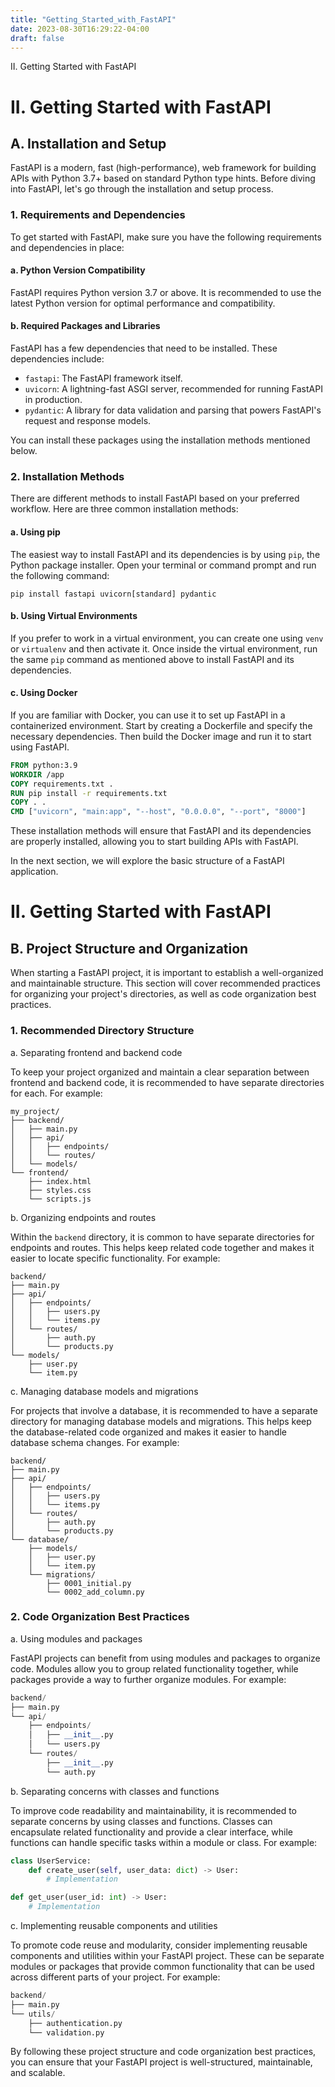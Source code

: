 ```yaml
---
title: "Getting_Started_with_FastAPI"
date: 2023-08-30T16:29:22-04:00
draft: false
---
```


II. Getting Started with FastAPI
# II. Getting Started with FastAPI

## A. Installation and Setup

FastAPI is a modern, fast (high-performance), web framework for building APIs with Python 3.7+ based on standard Python type hints. Before diving into FastAPI, let's go through the installation and setup process.

### 1. Requirements and Dependencies
To get started with FastAPI, make sure you have the following requirements and dependencies in place:

#### a. Python Version Compatibility
FastAPI requires Python version 3.7 or above. It is recommended to use the latest Python version for optimal performance and compatibility.

#### b. Required Packages and Libraries
FastAPI has a few dependencies that need to be installed. These dependencies include:
- `fastapi`: The FastAPI framework itself.
- `uvicorn`: A lightning-fast ASGI server, recommended for running FastAPI in production.
- `pydantic`: A library for data validation and parsing that powers FastAPI's request and response models.

You can install these packages using the installation methods mentioned below.

### 2. Installation Methods
There are different methods to install FastAPI based on your preferred workflow. Here are three common installation methods:

#### a. Using pip
The easiest way to install FastAPI and its dependencies is by using `pip`, the Python package installer. Open your terminal or command prompt and run the following command:

```shell
pip install fastapi uvicorn[standard] pydantic
```

#### b. Using Virtual Environments
If you prefer to work in a virtual environment, you can create one using `venv` or `virtualenv` and then activate it. Once inside the virtual environment, run the same `pip` command as mentioned above to install FastAPI and its dependencies.

#### c. Using Docker
If you are familiar with Docker, you can use it to set up FastAPI in a containerized environment. Start by creating a Dockerfile and specify the necessary dependencies. Then build the Docker image and run it to start using FastAPI.

```Dockerfile
FROM python:3.9
WORKDIR /app
COPY requirements.txt .
RUN pip install -r requirements.txt
COPY . .
CMD ["uvicorn", "main:app", "--host", "0.0.0.0", "--port", "8000"]
```

These installation methods will ensure that FastAPI and its dependencies are properly installed, allowing you to start building APIs with FastAPI.

In the next section, we will explore the basic structure of a FastAPI application.
# II. Getting Started with FastAPI

## B. Project Structure and Organization

When starting a FastAPI project, it is important to establish a well-organized and maintainable structure. This section will cover recommended practices for organizing your project's directories, as well as code organization best practices.

### 1. Recommended Directory Structure

a. Separating frontend and backend code

To keep your project organized and maintain a clear separation between frontend and backend code, it is recommended to have separate directories for each. For example:

```
my_project/
├── backend/
│   ├── main.py
│   ├── api/
│   │   ├── endpoints/
│   │   └── routes/
│   └── models/
└── frontend/
    ├── index.html
    ├── styles.css
    └── scripts.js
```

b. Organizing endpoints and routes

Within the `backend` directory, it is common to have separate directories for endpoints and routes. This helps keep related code together and makes it easier to locate specific functionality. For example:

```
backend/
├── main.py
├── api/
│   ├── endpoints/
│   │   ├── users.py
│   │   └── items.py
│   └── routes/
│       ├── auth.py
│       └── products.py
└── models/
    ├── user.py
    └── item.py
```

c. Managing database models and migrations

For projects that involve a database, it is recommended to have a separate directory for managing database models and migrations. This helps keep the database-related code organized and makes it easier to handle database schema changes. For example:

```
backend/
├── main.py
├── api/
│   ├── endpoints/
│   │   ├── users.py
│   │   └── items.py
│   └── routes/
│       ├── auth.py
│       └── products.py
└── database/
    ├── models/
    │   ├── user.py
    │   └── item.py
    └── migrations/
        ├── 0001_initial.py
        └── 0002_add_column.py
```

### 2. Code Organization Best Practices

a. Using modules and packages

FastAPI projects can benefit from using modules and packages to organize code. Modules allow you to group related functionality together, while packages provide a way to further organize modules. For example:

```python
backend/
├── main.py
└── api/
    ├── endpoints/
    │   ├── __init__.py
    │   └── users.py
    └── routes/
        ├── __init__.py
        └── auth.py
```

b. Separating concerns with classes and functions

To improve code readability and maintainability, it is recommended to separate concerns by using classes and functions. Classes can encapsulate related functionality and provide a clear interface, while functions can handle specific tasks within a module or class. For example:

```python
class UserService:
    def create_user(self, user_data: dict) -> User:
        # Implementation

def get_user(user_id: int) -> User:
    # Implementation
```

c. Implementing reusable components and utilities

To promote code reuse and modularity, consider implementing reusable components and utilities within your FastAPI project. These can be separate modules or packages that provide common functionality that can be used across different parts of your project. For example:

```python
backend/
├── main.py
└── utils/
    ├── authentication.py
    └── validation.py
```

By following these project structure and code organization best practices, you can ensure that your FastAPI project is well-structured, maintainable, and scalable.

